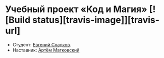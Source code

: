 # Учебный проект «Код и Магия» [![Build status][travis-image]][travis-url]

* Студент: [Евгений Сладков](https://htmlacademy.ru/profile/id1264031).
* Наставник: [Артём Матковский](https://htmlacademy.ru/profile/id1151767)
